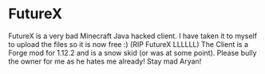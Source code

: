 # FutureX

FutureX is a very bad Minecraft Java hacked client. I have taken it to myself to upload the files so it is now free :)
(RIP FutureX LLLLLL)
The Client is a Forge mod for 1.12.2 and is a snow skid (or was at some point). Please bully the owner for me as he hates me already! Stay mad Aryan!
